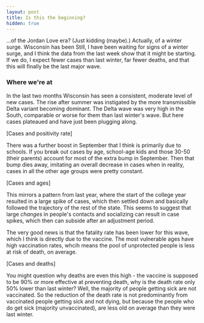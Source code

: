 ```yaml
---
layout: post
title: Is this the beginning?
hidden: true
---
```


...of the Jordan Love era? (Just kidding (maybe).) Actually, of a winter surge. Wisconsin has been 
Still, I have been waiting for signs of a winter surge, and I think the data from the last week show that it might be starting. If we do, I expect fewer cases than last winter, far fewer deaths, and that this will finally be the last major wave.

### Where we're at

In the last two months Wisconsin has seen a consistent, moderate level of new cases. The rise after summer was instigated by the more transmissible Delta variant becoming dominant. The Delta wave was very high in the South, comparable or worse for them than last winter's wave. But here cases plateaued and have just been plugging along. 

[Cases and positivity rate]

There was a further boost in September that I think is primarily due to schools. If you break out cases by age, school-age kids and those 30-50 (their parents) account for most of the extra bump in September. Then that bump dies away, imitating an overall decrease in cases when in reality, cases in all the other age groups were pretty constant.

[Cases and ages]

This mirrors a pattern from last year, where the start of the college year resulted in a large spike of cases, which then settled down and basically followed the trajectory of the rest of the state. This seems to suggest that large *changes* in people's contacts and socializing can result in case spikes, which then can subside after an adjustment period.



The very good news is that the fatality rate has been lower for this wave, which I think is directly due to the vaccine. The most vulnerable ages have high vaccination rates, whcih means the pool of unprotected people is less at risk of death, on average. 

[Cases and deaths]

You might question why deaths are even this high - the vaccine is supposed to be 90% or more effective at preventing death, why is the death rate only 50% lower than last winter? Well, the majority of people getting sick are not vaccinated. So the reduction of the death rate is not predominantly from vaccinated people getting sick and not dying, but because the people who do get sick (majority unvaccinated), are less old on average than they were last winter.

